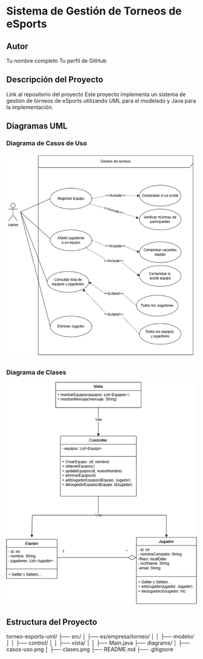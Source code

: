 # Sistema de Gestión de Torneos de eSports

## Autor

Tu nombre completo
Tu perfil de GitHub

## Descripción del Proyecto
Link al repositorio del proyecto
Este proyecto implementa un sistema de gestión de torneos de eSports
utilizando UML para el modelado y Java para la implementación.

## Diagramas UML

### Diagrama de Casos de Uso

![Diagrama de casos de uso](diagrams/casos-uso.png)

### Diagrama de Clases

![Diagrama de clases](diagrams/clases.png)

## Estructura del Proyecto

torneo-esports-uml/ ├── src/
│ ├── es/empresa/torneo/
│ │ ├── modelo/
│ │ ├── control/
│ │ ├── vista/
│ │ ├── Main.java
├── diagrams/
│ ├── casos-uso.png
│ ├── clases.png
├── README.md
├── .gitignore
